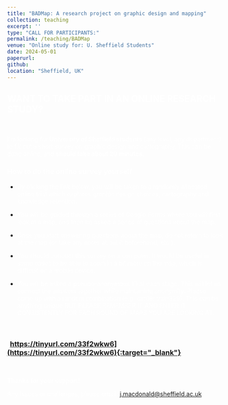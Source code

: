 ```yaml
---
title: "BADMap: A research project on graphic design and mapping"
collection: teaching
excerpt: ''
type: "CALL FOR PARTICIPANTS:"
permalink: /teaching/BADMap
venue: "Online study for: U. Sheffield Students"
date: 2024-05-01
paperurl: 
github: 
location: "Sheffield, UK"
---
```


## <span style="color:white">WANT TO TAKE PART IN AN ONLINE RESEARCH STUDY?</span>

&nbsp;
&nbsp;

<span style="color: white;">I'm looking for **University of Sheffield students** (any level; any department) to fill out a short survey on graphic design and cartography. This can be done online, and **should take about 20 minutes.**</span>


### <span style="color:white">How to do the online survey yourself</span>

- <span style="color: white;">By clicking the link below, you will be taken to a randomly allocated online trial which explores graphic design choices, cartography and knowledge retention.</span>

- <span style="color: white;">You will be guided through a series of Google Forms where you will first look at a map, and then be asked a series of questions about the map.</span>
 
- <span style="color: white;">Once you start answering questions about the map, do not return to look at the map (or take any notes about it beforehand, etc.).</span>
 
- <span style="color: white;">You should conduct this survey on a computer. It would be useful in some cases to be able to zoom in a bit more on the map, which is difficult on a mobile device.</span>
 
- <span style="color: white;">You will be asked a pseudo-anonymous ID at each stage. This will let us connect the answers together while maintaining anonymity. Please come up with a random <WORD><NUMBER> combination (e.g. cat09; train329). This can be anything unique BUT PLEASE REMEMBER IT AND ENTER IT CONSISTENTLY FOR EACH ROUND OF MAPS YOU ARE LOOKING AT.</span>

&nbsp;
&nbsp;

### <span style="color:white">[https://tinyurl.com/33f2wkw6](https://tinyurl.com/33f2wkw6){:target="_blank"}</span>

&nbsp;
&nbsp;

<span style="color: white;">**Thanks for your support!**</span>

<span style="color:white">Any issues or challenges, please email: j.macdonald@sheffield.ac.uk</span>